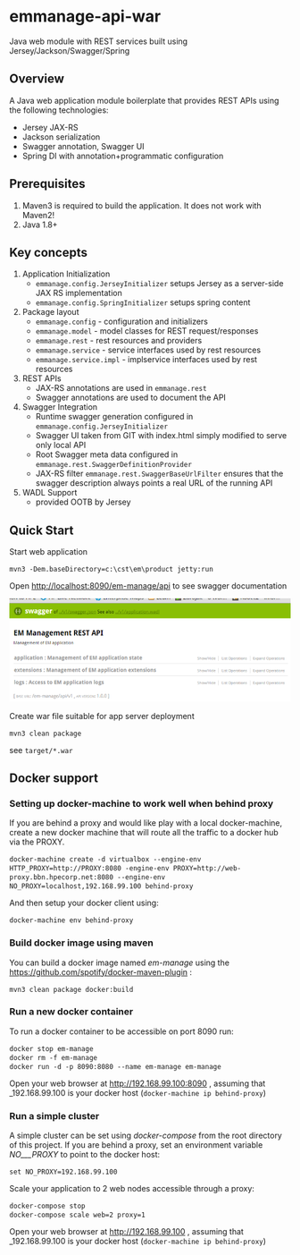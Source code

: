 # emmanage-api-war
Java web module with REST services built using Jersey/Jackson/Swagger/Spring

## Overview

A Java web application module boilerplate that provides REST APIs using the following technologies:

* Jersey JAX-RS
* Jackson serialization
* Swagger annotation, Swagger UI
* Spring DI with annotation+programmatic configuration

## Prerequisites
1. Maven3 is required to build the application. It does not work with Maven2!
1. Java 1.8+

## Key concepts
1. Application Initialization
   * `emmanage.config.JerseyInitializer` setups Jersey as a server-side JAX RS implementation
   * `emmanage.config.SpringInitializer` setups spring content
1. Package layout
   * `emmanage.config` - configuration and initializers
   * `emmanage.model` - model classes for REST request/responses
   * `emmanage.rest` - rest resources and providers
   * `emmanage.service` - service interfaces used by rest resources
   * `emmanage.service.impl` - implservice interfaces used by rest resources
1. REST APIs
   * JAX-RS annotations are used in `emmanage.rest`
   * Swagger annotations are used to document the API
1. Swagger Integration
   * Runtime swagger generation configured in `emmanage.config.JerseyInitializer` 
   * Swagger UI taken from GIT with index.html simply modified to serve only local API
   * Root Swagger meta data configured in `emmanage.rest.SwaggerDefinitionProvider`
   * JAX-RS filter `emmanage.rest.SwaggerBaseUrlFilter` ensures that the swagger description always points a real URL of the running API  
1. WADL Support
   * provided OOTB by Jersey

## Quick Start
Start web application
```
mvn3 -Dem.baseDirectory=c:\cst\em\product jetty:run
```
Open [http://localhost:8090/em-manage/api](http://localhost:8090/em-manage/api) to see swagger documentation

![Swagger UI](swagger-ui.png)

Create war file suitable for app server deployment
```
mvn3 clean package
```
see `target/*.war`

## Docker support
### Setting up docker-machine to work well when behind proxy
If you are behind a proxy and would like play with a local docker-machine, create a new docker machine that will route all the traffic to a docker hub via the PROXY.

```
docker-machine create -d virtualbox --engine-env HTTP_PROXY=http://PROXY:8080 -engine-env PROXY=http://web-proxy.bbn.hpecorp.net:8080 --engine-env NO_PROXY=localhost,192.168.99.100 behind-proxy
```

And then setup your docker client using: 

```
docker-machine env behind-proxy
```
 
### Build docker image using maven
You can build a docker image named _em-manage_ using the https://github.com/spotify/docker-maven-plugin :

```
mvn3 clean package docker:build 
```

### Run a new docker container
To run a docker container to be accessible on port 8090 run:

```
docker stop em-manage
docker rm -f em-manage
docker run -d -p 8090:8080 --name em-manage em-manage 
```

Open your web browser at http://192.168.99.100:8090 , assuming that _192.168.99.100 is your docker host (`docker-machine ip behind-proxy`)

### Run a simple cluster
A simple cluster can be set using _docker-compose_ from the root directory of this project. If you are behind a proxy, set an environment variable _NO___PROXY_ to point to the docker host:

```
set NO_PROXY=192.168.99.100
```

Scale your application to 2 web nodes accessible through a proxy:

```
docker-compose stop
docker-compose scale web=2 proxy=1
```

Open your web browser at http://192.168.99.100 , assuming that _192.168.99.100 is your docker host (`docker-machine ip behind-proxy`)
